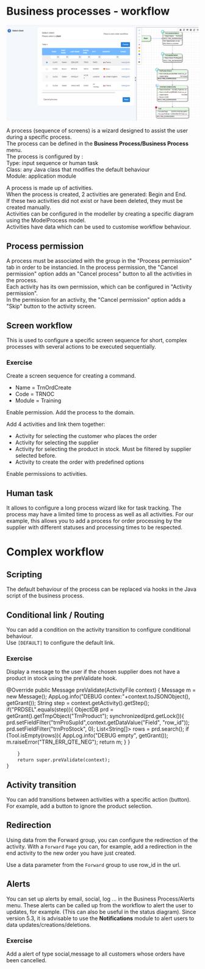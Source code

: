 Business processes - workflow
====================
![workflow screenshot](workflow.png)

A process (sequence of screens) is a wizard designed to assist the user during a specific process.   
The process can be defined in the **Business Process/Business Process** menu.  
The process is configured by :  
    Type: input sequence or human task  
    Class: any Java class that modifies the default behaviour  
    Module: application module  

A process is made up of activities.  
When the process is created, 2 activities are generated: Begin and End.  
If these two activities did not exist or have been deleted, they must be created manually.  
Activities can be configured in the modeller by creating a specific diagram using the ModelProcess model.  
Activities have data which can be used to customise workflow behaviour.  
## Process permission
A process must be associated with the group in the "Process permission" tab in order to be instancied.
In the process permission, the "Cancel permission" option adds an "Cancel process" button to all the activities in the process.   
Each activity has its own permission, which can be configured in "Activity permission".  
In the permission for an activity, the "Cancel permission" option adds a "Skip" button to the activity screen.  


## Screen workflow
This is used to configure a specific screen sequence for short, complex processes with several actions to be executed sequentially.  
### Exercise
Create a screen sequence for creating a command.
* Name = TrnOrdCreate
* Code = TRNOC
* Module = Training

Enable permission.
Add the process to the domain.

Add 4 activities and link them together:
* Activity for selecting the customer who places the order
* Activity for selecting the supplier
* Activity for selecting the product in stock. Must be filtered by supplier selected before.
* Activity to create the order with predefined options

Enable permissions to activities.

## Human task
It allows to configure a long process wizard like for task tracking. The process may have a limited time to process as well as all activities. For our example, this allows you to add a process for order processing by the supplier with different statuses and processing times to be respected.


# Complex workflow

## Scripting
The default behaviour of the process can be replaced via hooks in the Java script of the business process.

## Conditional link / Routing
You can add a condition on the activity transition to configure conditional behaviour.  
Use `[DEFAULT]` to configure the default link.  

### Exercise
Display a message to the user if the chosen supplier does not have a product in stock using the preValidate hook.  


   @Override
	public Message preValidate(ActivityFile context) {
		Message m = new Message();
		AppLog.info("DEBUG contex:"+context.toJSONObject(), getGrant());
		String step = context.getActivity().getStep();
		if("PRDSEL".equals(step)){
			ObjectDB prd = getGrant().getTmpObject("TrnProduct");
			synchronized(prd.getLock()){
				prd.setFieldFilter("trnProSupId",context.getDataValue("Field", "row_id"));
				prd.setFieldFilter("trnProStock", 0);
				List<String[]> rows = prd.search();
				if (Tool.isEmpty(rows)){
					AppLog.info("DEBUG empty", getGrant());
					m.raiseError("TRN_ERR_QTE_NEG");
					return m; 
				}
			} 
			
		}
		return super.preValidate(context);
	}

## Activity transition
You can add transitions between activities with a specific action (button).
For example, add a button to ignore the product selection.  

## Redirection
Using data from the Forward group, you can configure the redirection of the activity.
With a `Forward` `Page` you can, for example, add a redirection in the end activity to the new order you have just created.

Use a data parameter from the `Forward` group to use row_id in the url.

## Alerts
You can set up alerts by email, social, log ... in the Business Process/Alerts menu.
These alerts can be called up from the workflow to alert the user to updates, for example.
(This can also be useful in the status diagram).
Since version 5.3, it is advisable to use the **Notifications** module to alert users to data updates/creations/deletions.


### Exercise
Add a alert of type social,message to all customers whose orders have been cancelled.
